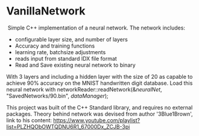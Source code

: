 # VanillaNetwork
  Simple C++ implementation of a neural network.
  The network includes:
  - configurable layer size, and number of layers
  - Accuracy and training functions
  - learning rate, batchsize adjustments
  - reads input from standard IDX file format
  - Read and Save existing neural network to binary

With 3 layers and including a hidden layer with the size of 20 as capable to achieve 90% accuracy on the MNIST handwritten digit database. Load this neural network with networkReader::readNetwork(&_neuralNet_, "SavedNetworks/90.bin", _dataManager_);

This project was built of the C++ Standard library, and requires no external packages. Theory behind network was devised from author '3Blue1Brown', link to his content: https://www.youtube.com/playlist?list=PLZHQObOWTQDNU6R1_67000Dx_ZCJB-3pi
